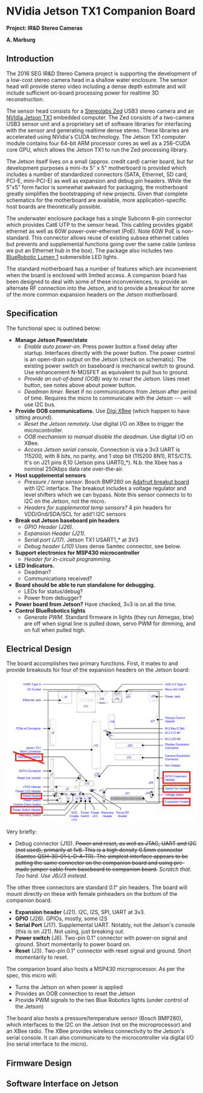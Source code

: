NVidia Jetson TX1 Companion Board
=================================

__Project: IR&D Stereo Cameras__

__A. Marburg__


Introduction
------------

The 2016 SEG IR&D Stereo Camera project is supporting the development of a low-cost
stereo camera head in a shallow water enclosure.   The sensor head
will provide stereo video including a dense depth estimate and will include
sufficient on-board processing power for realtime 3D reconstruction.

The sensor head consists for a [Stereolabs
Zed](https://www.stereolabs.com/zed/specs/) USB3 stereo camera and an [NVIdia
Jetson TX1](http://www.nvidia.com/object/jetson-tx1-module.html) embedded
computer.   The Zed consists of a two-camera USB3 sensor unit and a proprietary
set of software libraries for interfacing with the sensor and generating
realtime dense stereo.  These libraries are accelerated using NVidia's CUDA
technology.  The Jetson TX1 computer module contains four 64-bit ARM processor
cores as well as a 256-CUDA core GPU, which allows the Jetson TX1 to run the Zed
processing library.

The Jetson itself lives on a small (approx. credit card) carrier board, but for
development purposes a mini-itx 5" x 5" motherboard is provided which includes a
number of standardized connectors (SATA, Ethernet, SD card, PCI-E, mini-PCI-E)
as well as expansion and debug pin headers.   While the 5"x5" form factor is
somewhat awkward for packaging, the motherboard greatly simplifies the
bootstrapping of new projects.   Given that complete schematics for the
motherboard are available, more application-specific host boards are
theoretically possible.

The underwater enclosure package has a single Subconn 8-pin connector which
provides Cat6 UTP to the sensor head.  This cabling provides gigabit ethernet as
well as 60W power-over-ethernet (PoE).  Note 60W PoE is non-standard. This
connector allows reuse of existing subsea ethernet cables but prevents and
supplemental functions going over the same cable (unless we put an Ethernet hub
in the box).      The package also includes two [BlueRobotic Lumen
1](https://www.bluerobotics.com/store/electronics/lumen-light-r1/) submersible
LED lights.

The standard motherboard has a number of features which are inconvenient when
the board is enclosed with limited access.  A companion board has been designed
to deal with some of these inconveniences, to provide an alternate RF connection
into the Jetson, and to provide a breakout for some of the more common expansion
headers on the Jetson motherboard.

Specification
-------------

The functional spec is outlined below:

* **Manage Jetson Power/state**
	* *Enable auto power-on.*	 Press power button a fixed delay after startup.   Interfaces directly with the power button.  The power control is an open-drain output on the Jetson (check on schematic).   The existing power switch on baseboard is mechanical switch to ground.   Use enhancement N-MOSFET as equivalent to pull bus to ground.
	* *Provide an out-of-band (OOB) way to reset the Jetson.* Uses reset button, see notes above about power button.
	* *Deadman timer.*  Reset if no communications from Jetson after period of time.  Requires the micro to communicate with the Jetson --- will use I2C bus.
* **Provide OOB communications.**  Use [Digi XBee](http://www.digi.com/products/xbee-rf-solutions/modules/xbee-802-15-4) (which happen to have sitting around).
	* *Reset the Jetson remotely.*  Use digital I/O on XBee to trigger the microcontroller.
	* *OOB mechanism to manual disable the deadman.*  Use digital I/O on XBee.
	* *Access Jetson serial console.*  Connection is via a 3v3 UART is 115200, with 8 bits, no parity, and 1 stop bit (115200 8N1), RTS/CTS.  It's on J21 pins 8,10 (Jetson pins UART0_*).  N.b. the Xbee has a nominal 250kbps data rate over-the-air.
* **Host supplemental sensors**
	* *Pressure / temp sensor.*  Bosch BMP280 on [Adafruit breakut board](https://www.adafruit.com/products/2651) with I2C interface.  The breakout includes a voltage regulator and level shifters which we can bypass.   Note this sensor connects to to I2C on the *Jetson*, not the micro.
	* *Headers for supplemental temp sensors?* 4 pin headers for VDD/Gnd/SDA/SCL for add'l I2C sensors
* **Break out Jetson baseboard pin headers**
	* *GPIO Header (J26).*
	* *Expansion Header (J21).*
	* *Serial port (J17).* Jetson TX1 USART1_* at 3V3
	* *Debug header (J10)*   Uses dense Samtec connector, see below.
* **Support electronics for MSP430 microcontroller**
	* *Header for in-circuit programming.*
* **LED Indicators.**
	* Deadman?
	* Communications received?
* **Board should be able to run standalone for debugging.**
	* LEDs for status/debug?
	* Power from debugger?
* **Power board from Jetson?**  Have checked, 3v3 is on all the time.
* **Control BlueRobotics lights**
	* *Generate PWM.* Standard firmware in lights (they run Atmegas, btw) are off when signal line is pulled down, servo PWM for dimming, and on full when pulled high.

Electrical Design
------

The board accomplishes two primary functions.  First, it mates to and provide
breakouts for four of the expansion headers on the Jetson board:

![Jetson TX1 base board](jetson_tx1_carrier_board.png)

Very briefly:

 * Debug connector (J10).   ~~Power and reset, as well as JTAG, UART and I2C (not used), primarily at 1v8.   This is a high density 0.5mm connector (Samtec QSH-30-01-L-D-A-TR).  The simplest interface appears to be putting the same connector on the companion board and using pre-made jumper cable from baseboard to companion board.~~  *Scratch that.  Too hard.  Use J6/J3 instead.*

The other three connectors are standard 0.1" pin headers.  The board will mount directly on these with female pinheaders on the bottom of the companion board.

* **Expansion header** (J21).  I2C, I2S, SPI, UART at 3v3.
* **GPIO** (J26).   GPIOs, mostly, some I2S
* **Serial Port** (J17).   Supplemental UART.  Notably, not the Jetson's console (this is on J21).  Not using, just breaking out.
* **Power switch** (J6).   Two-pin 0.1" connector with power-on signal and ground.  Short momentarily to power board on.
* **Reset** (J3).   Two-pin 0.1" connector with reset signal and ground.  Short momentarily to reset.


The companion board also hosts a MSP430 microprocessor.  As per the spec, this micro will:

 * Turns the Jetson on when power is applied
 * Provides an OOB connection to reset the Jetson
 * Provide PWM signals to the two Blue Robotics lights (under control of the Jetson)

The board also hosts a pressure/temperature sensor (Bosch BMP280), which interfaces to the
I2C on the Jetson (not on the microprocessor) and an XBee radio.  The XBee provides
wireless connectivity to the Jetson's serial console.  It can also communicate to the microcontroller via digital I/O (no serial interface to the micro).

Firmware Design
-----



Software Interface on Jetson
------
